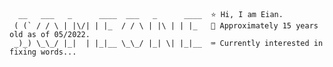 ```
  __   ___   _      ____  ___   _      ____  ⭐ Hi, I am Eian.
 ( (` / / \ | |\/| | |_  / / \ | |\ | | |_   👦 Approximately 15 years old as of 05/2022.
 _)_) \_\_/ |_|  | |_|__ \_\_/ |_| \| |_|__  ⌨️ Currently interested in fixing words...
```
<!---
eianhere/eianhere is a ✨ special ✨ repository because its `README.md` (this file) appears on your GitHub profile.
You can click the Preview link to take a look at your changes.
--->

